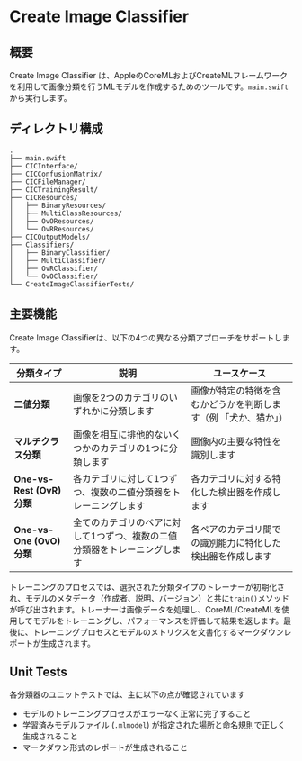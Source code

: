 # Create Image Classifier

## 概要

Create Image Classifier は、AppleのCoreMLおよびCreateMLフレームワークを利用して画像分類を行うMLモデルを作成するためのツールです。`main.swift`から実行します。

## ディレクトリ構成

```
.
├── main.swift
├── CICInterface/
├── CICConfusionMatrix/
├── CICFileManager/
├── CICTrainingResult/
├── CICResources/
│   ├── BinaryResources/
│   ├── MultiClassResources/
│   ├── OvOResources/
│   └── OvRResources/
├── CICOutputModels/
├── Classifiers/
│   ├── BinaryClassifier/
│   ├── MultiClassifier/
│   ├── OvRClassifier/
│   └── OvOClassifier/
└── CreateImageClassifierTests/
```

## 主要機能

Create Image Classifierは、以下の4つの異なる分類アプローチをサポートします。

| 分類タイプ                  | 説明                                                                 | ユースケース                                                                   |
| --------------------------- | -------------------------------------------------------------------- | ------------------------------------------------------------------------------ |
| **二値分類**                | 画像を2つのカテゴリのいずれかに分類します                            | 画像が特定の特徴を含むかどうかを判断します（例 「犬か、猫か」）         |
| **マルチクラス分類**          | 画像を相互に排他的ないくつかのカテゴリの1つに分類します                | 画像内の主要な特性を識別します                                                     |
| **One-vs-Rest (OvR) 分類** | 各カテゴリに対して1つずつ、複数の二値分類器をトレーニングします        | 各カテゴリに対する特化した検出器を作成します                                       |
| **One-vs-One (OvO) 分類**  | 全てのカテゴリのペアに対して1つずつ、複数の二値分類器をトレーニングします | 各ペアのカテゴリ間での識別能力に特化した検出器を作成します                         |

トレーニングのプロセスでは、選択された分類タイプのトレーナーが初期化され、モデルのメタデータ（作成者、説明、バージョン）と共に`train()`メソッドが呼び出されます。トレーナーは画像データを処理し、CoreML/CreateMLを使用してモデルをトレーニングし、パフォーマンスを評価して結果を返します。最後に、トレーニングプロセスとモデルのメトリクスを文書化するマークダウンレポートが生成されます。

## Unit Tests

各分類器のユニットテストでは、主に以下の点が確認されています
*   モデルのトレーニングプロセスがエラーなく正常に完了すること
*   学習済みモデルファイル (`.mlmodel`) が指定された場所と命名規則で正しく生成されること
*   マークダウン形式のレポートが生成されること